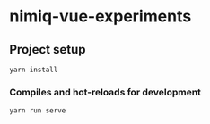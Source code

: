 # nimiq-vue-experiments

## Project setup
```
yarn install
```

### Compiles and hot-reloads for development
```
yarn run serve
```
